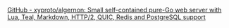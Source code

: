 
[GitHub - xyproto/algernon: Small self-contained pure-Go web server with Lua, Teal, Markdown, HTTP/2, QUIC, Redis and PostgreSQL support](https://github.com/xyproto/algernon)
